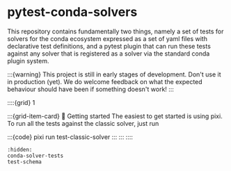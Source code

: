 # pytest-conda-solvers

This repository contains fundamentally two things, namely a set of tests for solvers for the conda ecosystem expressed as a set of yaml files with declarative test definitions, and a pytest plugin that can run these tests against any solver that is registered as a solver via the standard conda plugin system.

:::{warning}
This project is still in early stages of development. Don't use it in production (yet).
We do welcome feedback on what the expected behaviour should have been if something doesn't work!
:::

::::{grid} 1

:::{grid-item-card} 🏡 Getting started
The easiest to get started is using pixi.
To run all the tests against the classic solver, just run

:::{code}
pixi run test-classic-solver
:::
:::
::::


```{toctree}
:hidden:
conda-solver-tests
test-schema
```
